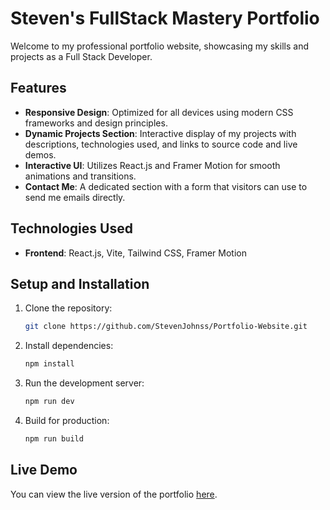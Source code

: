 
# Steven's FullStack Mastery Portfolio

Welcome to my professional portfolio website, showcasing my skills and projects as a Full Stack Developer.

## Features

- **Responsive Design**: Optimized for all devices using modern CSS frameworks and design principles.
- **Dynamic Projects Section**: Interactive display of my projects with descriptions, technologies used, and links to source code and live demos.
- **Interactive UI**: Utilizes React.js and Framer Motion for smooth animations and transitions.
- **Contact Me**: A dedicated section with a form that visitors can use to send me emails directly.

## Technologies Used

- **Frontend**: React.js, Vite, Tailwind CSS, Framer Motion

## Setup and Installation

1. Clone the repository:
   ```bash
   git clone https://github.com/StevenJohnss/Portfolio-Website.git
   ```
2. Install dependencies:
   ```bash
   npm install
   ```
3. Run the development server:
   ```bash
   npm run dev
   ```
4. Build for production:
   ```bash
   npm run build
   ```

## Live Demo

You can view the live version of the portfolio [here](https://stevenjohnss.github.io/portfolio-web-app/).
